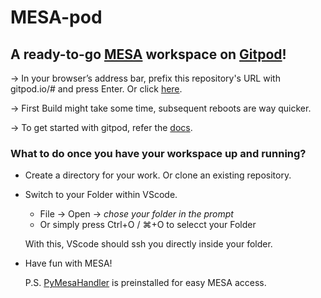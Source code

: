 # MESA-pod
## A ready-to-go [MESA](https://github.com/MESAHub/mesa) workspace on [Gitpod](https://gitpod.io/workspaces/)! 

&rarr; In your browser’s address bar, prefix this repository's URL with gitpod.io/# and press Enter. Or click [here](https://gitpod.io/#https://github.com/gautam-404/MESA-pod).

&rarr; First Build might take some time, subsequent reboots are way quicker. 

&rarr; To get started with gitpod, refer the [docs](https://www.gitpod.io/docs/introduction/getting-started).

### What to do once you have your workspace up and running?
* Create a directory for your work. Or clone an existing repository.
* Switch to your Folder within VScode. 
    - File -> Open -> *chose your folder in the prompt*
    - Or simply press Ctrl+O / ⌘+O to selecct your Folder
  
  With this, VScode should ssh you directly inside your folder.
* Have fun with MESA!
  
  P.S. [PyMesaHandler](https://github.com/gautam-404/PyMesaHandler) is preinstalled for easy MESA access.
    
